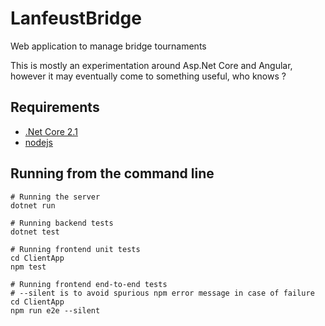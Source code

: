 # LanfeustBridge

Web application to manage bridge tournaments

This is mostly an experimentation around Asp.Net Core and Angular,
however it may eventually come to something useful, who knows ?

## Requirements

- [.Net Core 2.1](https://www.microsoft.com/net/core)
- [nodejs](https://nodejs.org)

## Running from the command line

```
# Running the server
dotnet run

# Running backend tests
dotnet test

# Running frontend unit tests
cd ClientApp
npm test

# Running frontend end-to-end tests
# --silent is to avoid spurious npm error message in case of failure
cd ClientApp
npm run e2e --silent
```

